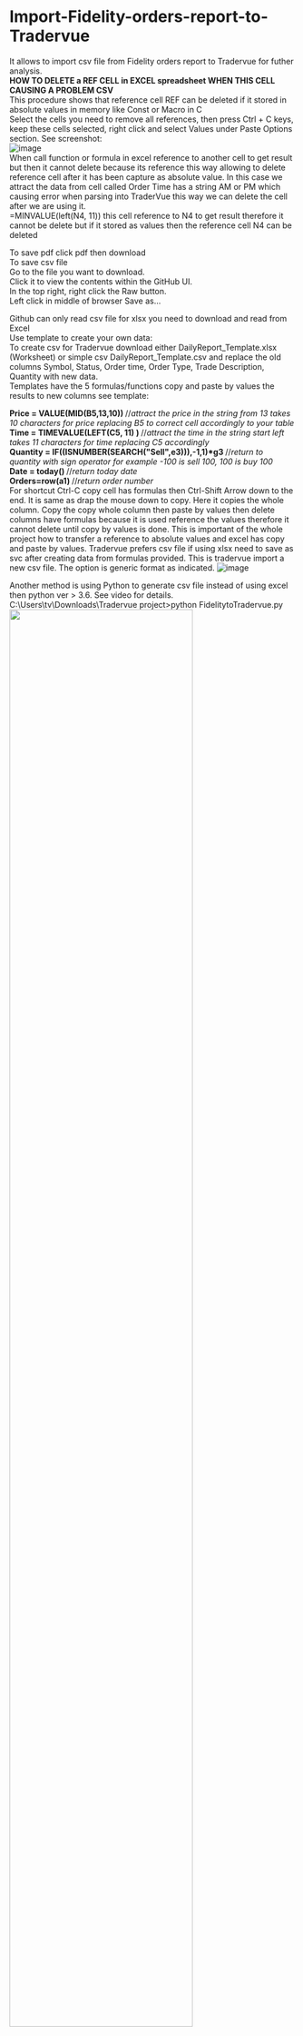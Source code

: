# Import-Fidelity-orders-report-to-Tradervue
It allows to import csv file from Fidelity orders report to Tradervue for futher analysis.<br>
<b>HOW TO DELETE a REF CELL in EXCEL spreadsheet WHEN THIS CELL CAUSING A PROBLEM CSV</b> <br>
This procedure shows that reference cell REF can be deleted if it stored in absolute values in memory like Const or Macro in C <br>
Select the cells you need to remove all references, then press Ctrl + C keys, keep these cells selected, right click and select Values under Paste Options section. See screenshot:<br>
![image](https://user-images.githubusercontent.com/1938390/169705426-857070a3-8255-4a06-a69e-e170d9a3f403.png) <br>
When call function or formula in excel reference to another cell to get result but then it cannot delete because its reference
this way allowing to delete reference cell after it has been capture as absolute value. In this case we attract the data
from cell called Order Time has a string AM or PM which causing error when parsing into TraderVue this way we can delete the cell after we are using it. <br>
=MINVALUE(left(N4, 11))   this cell reference to N4 to get result therefore it cannot be delete but if it stored as values
then the reference cell N4 can be deleted

To save pdf click pdf then download <br>
To save csv file<br>
    Go to the file you want to download.<br>
    Click it to view the contents within the GitHub UI.<br>
    In the top right, right click the Raw button.<br>
    Left click in middle of browser Save as...<br>

Github can only read csv file for xlsx you need to download and read from Excel <br>
Use template to create your own data: <br>
To create csv for Tradervue download either DailyReport_Template.xlsx (Worksheet) or simple csv DailyReport_Template.csv and replace the old columns Symbol, Status, Order time, Order Type, Trade Description, Quantity with new data. <br>
Templates have the 5 formulas/functions copy and paste by values the results to new columns see template:

<b>Price = VALUE(MID(B5,13,10)) </b>  //_attract the price in the string from 13 takes 10 characters for price replacing B5 to correct cell accordingly to your table_<br>
<b>Time = TIMEVALUE(LEFT(C5, 11) ) </b> //_attract the time in the string start left takes 11 characters for time replacing C5 accordingly_ <br>
<b>Quantity = IF((ISNUMBER(SEARCH("Sell",e3))),-1,1)\*g3 </b> //_return to quantity with sign operator for example -100 is sell 100, 100 is buy 100_ <br>
<b>Date = today() </b> //_return today date_ <br>
<b>Orders=row(a1) </b> //_return order number_ <br>
For shortcut Ctrl-C copy cell has formulas then Ctrl-Shift Arrow down to the end. It is same as drap the mouse down to copy. Here it copies the whole column.
Copy the copy whole column then paste by values then delete columns have formulas because it is used reference the values therefore it cannot delete until copy by values is done. This is important of the whole project how to transfer a reference to absolute values and excel has copy and paste by values.
Tradervue prefers csv file if using xlsx need to save as svc after creating data from formulas provided.
This is tradervue import a new csv file. The option is generic format as indicated. 
![image](https://user-images.githubusercontent.com/1938390/171069856-57a01b66-6e1a-4117-b5d6-a4789a16081e.png) 
<br>

Another method is using Python to generate csv file instead of using excel then python ver > 3.6. See video for details. <br>
C:\Users\tv\Downloads\Tradervue project>python FidelitytoTradervue.py <br>
[<img src="https://i.imgur.com/RfQsAJZ.png" width="80%">](https://youtu.be/OSmDdCexS_g)
